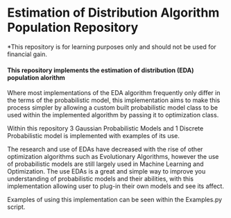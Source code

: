 # Estimation of Distribution Algorithm Population Repository

*This repository is for learning purposes only and should not be used for
financial gain. 

#### This repository implements the estimation of distribution (EDA) population alorithm
Where most implementations of the EDA algorithm frequently only differ
in the terms of the probabilistic model, this implementation aims to make this
process simpler by allowing a custom built probabilistic model class to be 
used within the implemented algorithm by passing it to optimization class. 

Within this repository 3 Gaussian Probabilistic Models and 1 Discrete
Probabilistic model is implemented with examples of its use.

The research and use of EDAs have decreased with the rise of other optimization
algorithms such as Evolutionary Algorithms, however the use of probabilistic 
models are still largely used in Machine Learning and Optimization. 
The use EDAs is a great and simple way to improve you understanding of probabilistic
models and their abilities, with this implementation allowing user to 
plug-in their own models and see its affect.

Examples of using this implementation can be seen within the Examples.py script.